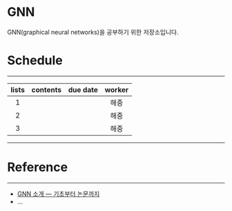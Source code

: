# GNN
GNN(graphical neural networks)을 공부하기 위한 저장소입니다.

# Schedule
---
|lists|contents|due date|worker|   
|:--:|:--:|:--:|:--:|  
| 1 |  |  | 해중 |
| 2 |  |  | 해중 |
| 3 |  |  | 해중 |

---


# Reference
---
- [GNN 소개 — 기초부터 논문까지](https://medium.com/watcha/gnn-%EC%86%8C%EA%B0%9C-%EA%B8%B0%EC%B4%88%EB%B6%80%ED%84%B0-%EB%85%BC%EB%AC%B8%EA%B9%8C%EC%A7%80-96567b783479)
- ...
